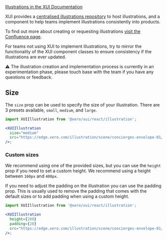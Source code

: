 <div class="xui-margin-vertical">
	<a href="../section-fundamentals-illustrations.html" isDocLink>Illustrations in the XUI Documentation</a>
</div>

XUI provides a [centralised illustrations repository](https://github.dev.xero.com/UXE/illustrations/) to host illustrations, and a component to help teams implement illustrations consistently into products.

To find out more about creating or requesting illustrations [visit the Confluence page](https://xero.atlassian.net/l/c/LLnbrRnK).

For teams not using XUI to implement illustrations, try to mirror the functionality of the XUI component classes to ensure consistency if the illustrations are ever updated.

<div class="xui-u-flex xui-margin-bottom">
  <span>⚠️</span>
  <span class="xui-padding-left">The illustration creation and implementation process is currently in an experimentation phase, please touch base with the team if you have any questions or feedback.</span>
</div>

## Size

The `size` prop can be used to specify the size of your illustration. There are 3 presets available, `small`, `medium`, and `large`.

```jsx harmony
import XUIIllustration from '@xero/xui/react/illustration';

<XUIIllustration
  size="medium"
  src="https://edge.xero.com/illustration/scene/concierges-envelope-01/concierges-envelope-01.svg"
/>;
```

### Custom sizes

We recommend using one of the provided sizes, but you can use the `height` prop if you need to set a custom height. We recommend using a height between `160px` and `400px`.

If you need to adjust the padding on the illustration you can use the padding prop. This is usually used to remove the padding that comes with the default sizes or to add padding when using a custom height.

```jsx harmony
import XUIIllustration from '@xero/xui/react/illustration';

<XUIIllustration
  height={200}
  padding={20}
  src="https://edge.xero.com/illustration/scene/concierges-envelope-01/concierges-envelope-01.svg"
/>;
```

